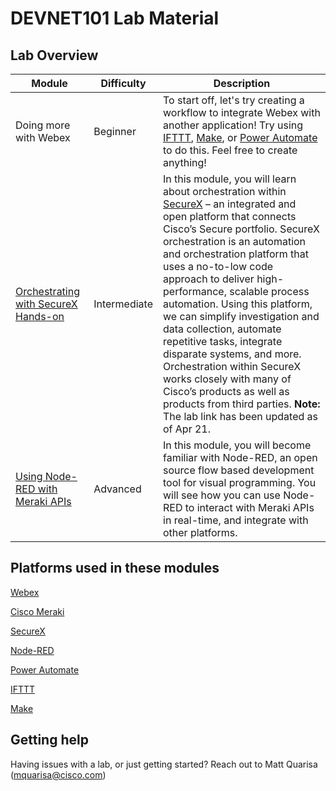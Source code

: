 # DEVNET101 Lab Material

## Lab Overview

|  Module  |  Difficulty  | Description |
|  ---  |  ---  | --- |
|  Doing more with Webex | Beginner | To start off, let's try creating a workflow to integrate Webex with another application! Try using [IFTTT](https://ifttt.com/explore), [Make](https://apphub.webex.com/applications/make-make), or [Power Automate](https://apphub.webex.com/applications/microsoft-power-automate-for-webex-cisco-systems-61111) to do this. Feel free to create anything! |
| [Orchestrating with SecureX Hands-on](https://developer.cisco.com/learning/modules/SecureX-orchestration/Cisco-SecureX-101-lab/step/1)| Intermediate | In this module, you will learn about orchestration within [SecureX](https://developer.cisco.com/learning/modules/SecureX-orchestration/Cisco-SecureX-intro-lab/step/1) – an integrated and open platform that connects Cisco’s Secure portfolio. SecureX orchestration is an automation and orchestration platform that uses a no-to-low code approach to deliver high-performance, scalable process automation. Using this platform, we can simplify investigation and data collection, automate repetitive tasks, integrate disparate systems, and more. Orchestration within SecureX works closely with many of Cisco’s products as well as products from third parties. **Note:** The lab link has been updated as of Apr 21. |
| [Using Node-RED with Meraki APIs](https://community.meraki.com/t5/Meraki-Node-RED-API-E-Learning/ct-p/apitraining) | Advanced | In this module, you will become familiar with Node-RED, an open source flow based development tool for visual programming. You will see how you can use Node-RED to interact with Meraki APIs in real-time, and integrate with other platforms. |

## Platforms used in these modules

[Webex](https://developer.webex.com/)

[Cisco Meraki](https://developer.cisco.com/meraki/meraki-platform/)

[SecureX](https://developer.cisco.com/securex/)

[Node-RED](https://nodered.org/about/)

[Power Automate](https://powerautomate.microsoft.com/en-US/connectors/details/shared_webex/webex/)

[IFTTT](https://ifttt.com/explore)

[Make](https://www.make.com/en/integrations/webex-teams)

## Getting help

Having issues with a lab, or just getting started? Reach out to Matt Quarisa (mquarisa@cisco.com)
